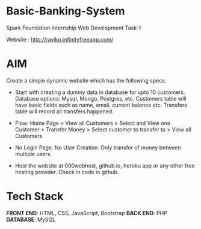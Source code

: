 # Basic-Banking-System

Spark Foundation Internship Web Development Task-1

Website : http://ravikp.infinityfreeapp.com/

# AIM

Create a simple dynamic website which has the following specs.</br>

- Start with creating a dummy data in database for upto 10 customers.
  Database options: Mysql, Mongo, Postgres, etc. Customers table will
  have basic fields such as name, email, current balance etc. Transfers
  table will record all transfers happened.

- Flow: Home Page > View all Customers > Select and View one Customer >
  Transfer Money > Select customer to transfer to > View all Customers
- No Login Page. No User Creation. Only transfer of money between
  multiple users.
- Host the website at 000webhost, github.io, heroku app or any other free
  hosting provider. Check in code in github.

# Tech Stack

**FRONT END**: HTML, CSS, JavaScript, Bootstrap
**BACK END**: PHP
**DATABASE**: MySQL
